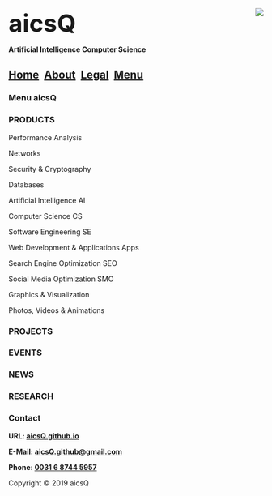 <b><font size="7">aicsQ</font></b><img src="https://aicsq.github.io/aicsQ 50.png" align="right">

**Artificial Intelligence Computer Science**

## [Home](https://aicsq.github.io)&nbsp;&nbsp;[About](https://aicsq.github.io/about)&nbsp;&nbsp;[Legal](https://aicsq.github.io/legal)&nbsp;&nbsp;[Menu](https://aicsq.github.io/menu)

### Menu aicsQ

### PRODUCTS
Performance Analysis

Networks

Security & Cryptography

Databases

Artificial Intelligence AI

Computer Science CS

Software Engineering SE

Web Development & Applications Apps

Search Engine Optimization SEO

Social Media Optimization SMO

Graphics & Visualization

Photos, Videos & Animations
### PROJECTS
### EVENTS
### NEWS
### RESEARCH
### Contact

**URL: [aicsQ.github.io](https://aicsq.github.io)**

**E-Mail: [aicsQ.github@gmail.com](https://aicsq.github@gmail.com)**

**Phone: [0031 6 8744 5957](tel:0031687445957)**

Copyright © 2019 aicsQ

